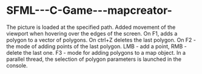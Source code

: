 # SFML---C-Game---mapcreator-
The picture is loaded at the specified path.
Added movement of the viewport when hovering over the edges of the screen.
On F1, adds a polygon to a vector of polygons. 
On ctrl+Z deletes the last polygon. On F2 - the mode of adding points of the last polygon.
LMB - add a point, RMB - delete the last one. F3 - mode for adding polygons to a map object.
In a parallel thread, the selection of polygon parameters is launched in the console.
